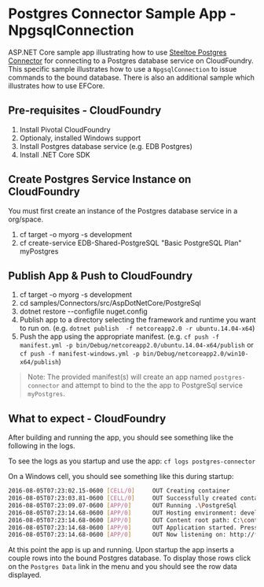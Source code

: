 ﻿# Postgres Connector Sample App - NpgsqlConnection

ASP.NET Core sample app illustrating how to use [Steeltoe Postgres Connector](https://github.com/SteeltoeOSS/Connectors/tree/master/src/Steeltoe.CloudFoundry.Connector.PostgreSql) for connecting to a Postgres database service on CloudFoundry. This specific sample illustrates how to use a `NpgsqlConnection` to issue commands to the bound database. There is also an additional sample which illustrates how to use EFCore.

## Pre-requisites - CloudFoundry

1. Install Pivotal CloudFoundry
1. Optionaly, installed Windows support
1. Install Postgres database service (e.g. EDB Postgres)
1. Install .NET Core SDK

## Create Postgres Service Instance on CloudFoundry

You must first create an instance of the Postgres database service in a org/space.

1. cf target -o myorg -s development
1. cf create-service EDB-Shared-PostgreSQL "Basic PostgreSQL Plan" myPostgres

## Publish App & Push to CloudFoundry

1. cf target -o myorg -s development
1. cd samples/Connectors/src/AspDotNetCore/PostgreSql
1. dotnet restore --configfile nuget.config
1. Publish app to a directory selecting the framework and runtime you want to run on. (e.g. `dotnet publish  -f netcoreapp2.0 -r ubuntu.14.04-x64`)
1. Push the app using the appropriate manifest. (e.g. `cf push -f manifest.yml -p bin/Debug/netcoreapp2.0/ubuntu.14.04-x64/publish` or `cf push -f manifest-windows.yml -p bin/Debug/netcoreapp2.0/win10-x64/publish`)

> Note: The provided manifest(s) will create an app named `postgres-connector` and attempt to bind to the the app to PostgreSql service `myPostgres`.

## What to expect - CloudFoundry

After building and running the app, you should see something like the following in the logs. 

To see the logs as you startup and use the app: `cf logs postgres-connector`

On a Windows cell, you should see something like this during startup:

```bash
2016-08-05T07:23:02.15-0600 [CELL/0]     OUT Creating container
2016-08-05T07:23:03.81-0600 [CELL/0]     OUT Successfully created container
2016-08-05T07:23:09.07-0600 [APP/0]      OUT Running .\PostgreSql
2016-08-05T07:23:14.68-0600 [APP/0]      OUT Hosting environment: development
2016-08-05T07:23:14.68-0600 [APP/0]      OUT Content root path: C:\containerizer\75E10B9301D2D9B4A8\user\app
2016-08-05T07:23:14.68-0600 [APP/0]      OUT Application started. Press Ctrl+C to shut down.
2016-08-05T07:23:14.68-0600 [APP/0]      OUT Now listening on: http://*:51217
```

At this point the app is up and running.  Upon startup the app inserts a couple rows into the bound Postgres database. To display those rows click on the `Postgres Data` link in the menu and you should see the row data displayed.
